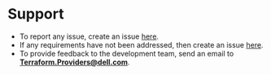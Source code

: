 <!--
Copyright (c) 2022 Dell Inc., or its subsidiaries. All Rights Reserved.

Licensed under the MPL, Version 2.0 (the "License");
you may not use this file except in compliance with the License.
You may obtain a copy of the License at

    https://www.mozilla.org/en-US/MPL/2.0/
-->

# Support

* To report any issue, create an issue [here](https://github.com/dell/terraform-provider-powermax/issues).
* If any requirements have not been addressed, then create an issue [here](https://github.com/dell/terraform-provider-powermax/issues).
* To provide feedback to the development team, send an email to **Terraform.Providers@dell.com**.